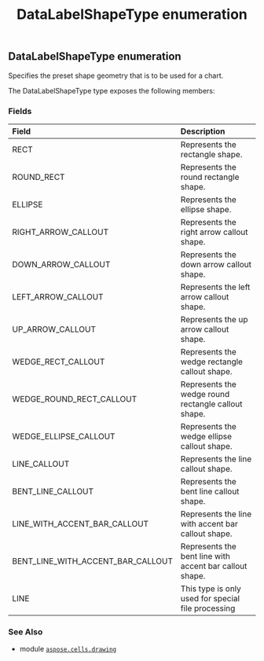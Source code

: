 ﻿---
title: DataLabelShapeType enumeration
second_title: Aspose.Cells for Python via .NET API References
description: 
type: docs
weight: 790
url: /aspose.cells.drawing/datalabelshapetype/
is_root: false
---

## DataLabelShapeType enumeration

Specifies the preset shape geometry that is to be used for a chart.



The DataLabelShapeType type exposes the following members:

### Fields
| Field | Description |
| :- | :- |
| RECT | Represents the rectangle shape. |
| ROUND_RECT | Represents the round rectangle shape. |
| ELLIPSE | Represents the ellipse shape. |
| RIGHT_ARROW_CALLOUT | Represents the right arrow callout shape. |
| DOWN_ARROW_CALLOUT | Represents the down arrow callout shape. |
| LEFT_ARROW_CALLOUT | Represents the left arrow callout shape. |
| UP_ARROW_CALLOUT | Represents the up arrow callout shape. |
| WEDGE_RECT_CALLOUT | Represents the wedge rectangle callout shape. |
| WEDGE_ROUND_RECT_CALLOUT | Represents the wedge round rectangle callout shape. |
| WEDGE_ELLIPSE_CALLOUT | Represents the wedge ellipse callout shape. |
| LINE_CALLOUT | Represents the line callout shape. |
| BENT_LINE_CALLOUT | Represents the bent line callout  shape. |
| LINE_WITH_ACCENT_BAR_CALLOUT | Represents the line with accent bar callout shape. |
| BENT_LINE_WITH_ACCENT_BAR_CALLOUT | Represents the bent line with accent bar callout shape. |
| LINE | This type is only used for special file processing |



### See Also
* module [`aspose.cells.drawing`](..)
